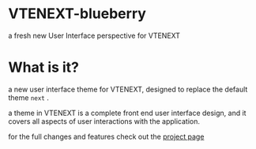 # VTENEXT-blueberry
a fresh new User Interface perspective for VTENEXT

<h1>What is it?</h1>
a new user interface theme for VTENEXT, designed to replace the default theme <code>next</code> .

a theme in VTENEXT is a complete front end user interface design, and it covers all aspects of user interactions with the application.

for the full changes and features check out the [project page](https://github.com/mavenea/VTENEXT-blueberry/projects/1)




